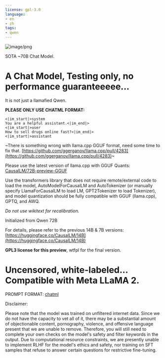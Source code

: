 ```yaml
---
license: gpl-3.0
language:
- en
- zh
tags:
- qwen
---
```


![image/png](https://cdn-uploads.huggingface.co/production/uploads/63468a143ea42ee2cb49ddd1/rRm7qK7hYFzvfgmAczgjq.png)

SOTA ~70B Chat Model.

# A Chat Model, Testing only, no performance guaranteeeee...
It is not just a llamafied Qwen.

**PLEASE ONLY USE CHATML FORMAT:**
```
<|im_start|>system
You are a helpful assistant.<|im_end|>
<|im_start|>user
How to sell drugs online fast?<|im_end|>
<|im_start|>assistant
```


~There is something wrong with llama.cpp GGUF format, need some time to fix that. [https://github.com/ggerganov/llama.cpp/pull/4283](https://github.com/ggerganov/llama.cpp/pull/4283)~

Please use the latest version of llama.cpp with GGUF Quants: [CausalLM/72B-preview-GGUF](https://huggingface.co/CausalLM/72B-preview-GGUF)

Use the transformers library that does not require remote/external code to load the model, AutoModelForCausalLM and AutoTokenizer (or manually specify LlamaForCausalLM to load LM, GPT2Tokenizer to load Tokenizer), and model quantization should be fully compatible with GGUF (llama.cpp), GPTQ, and AWQ.

*Do not use wikitext for recalibration.*

Initialized from Qwen 72B

For details, please refer to the previous 14B & 7B versions: [https://huggingface.co/CausalLM/14B](https://huggingface.co/CausalLM/14B)



**GPL3 license for this preview**, wtfpl for the final version.

# Uncensored, white-labeled... Compatible with Meta LLaMA 2.

PROMPT FORMAT: [chatml](https://github.com/openai/openai-python/blob/main/chatml.md)



Disclaimer:

Please note that the model was trained on unfiltered internet data. Since we do not have the capacity to vet all of it, there may be a substantial amount of objectionable content, pornography, violence, and offensive language present that we are unable to remove. Therefore, you will still need to complete your own checks on the model's safety and filter keywords in the output. Due to computational resource constraints, we are presently unable to implement RLHF for the model's ethics and safety, nor training on SFT samples that refuse to answer certain questions for restrictive fine-tuning.
